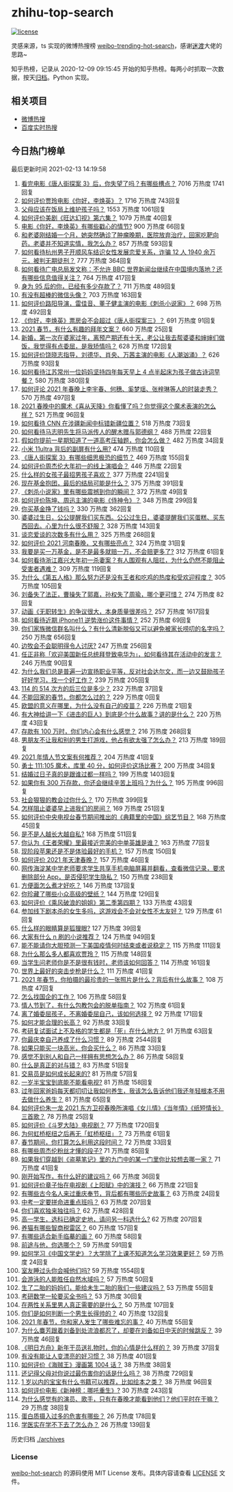 # zhihu-top-search

[![license](https://img.shields.io/github/license/Arrackisarookie/zhihu-top-search)](https://github.com/Arrackisarookie/zhihu-top-search/blob/master/LICENSE)

灵感来源，ts 实现的微博热搜榜 [weibo-trending-hot-search](https://github.com/justjavac/weibo-trending-hot-search)，感谢[迷渡](https://github.com/justjavac)大佬的思路~

知乎热榜，记录从 2020-12-09 09:15:45 开始的知乎热榜。每两小时抓取一次数据，按天[归档](./archives)。Python 实现。

## 相关项目
+ [微博热搜](https://github.com/Arrackisarookie/weibo-hot-search)
+ [百度实时热搜](https://github.com/Arrackisarookie/baidu-hot-search)

## 今日热门榜单

<!-- Rank Begin -->

最后更新时间 2021-02-13 14:19:58

1. [看完电影《唐人街探案 3》后，你失望了吗？有哪些槽点？](https://www.zhihu.com/question/442574355) 7016 万热度 1741回复
1. [如何评价贾玲电影《你好，李焕英》？](https://www.zhihu.com/question/350520117) 1716 万热度 743回复
1. [父母应该在饭局上维护孩子吗？](https://www.zhihu.com/question/419829368) 1553 万热度 1061回复
1. [如何评价美剧《旺达幻视》第六集？](https://www.zhihu.com/question/444083641) 1079 万热度 40回复
1. [电影《你好，李焕英》有哪些戳心的情节?](https://www.zhihu.com/question/443415227) 900 万热度 66回复
1. [和老婆刚结婚一个月，她突然确诊了肿瘤晚期，医院放弃治疗，回家吃靶向药，老婆并不知道实情，我怎么办？](https://www.zhihu.com/question/443414127) 857 万热度 593回复
1. [如何看待杭州男子开顺风车结识女性发展恋爱关系，诈骗 12 人 1940 余万元，被判无期徒刑？](https://www.zhihu.com/question/443917776) 777 万热度 364回复
1. [如何看待广电总局发文称：不允许 BBC 世界新闻台继续在中国境内落地？还有哪些信息值得关注？](https://www.zhihu.com/question/444040251) 764 万热度 417回复
1. [身为 95 后的你，已经有多少存款了？](https://www.zhihu.com/question/394458863) 711 万热度 489回复
1. [有没有超棒的微信头像？](https://www.zhihu.com/question/432712007) 703 万热度 163回复
1. [如何评价路阳导演，雷佳音、董子健主演的电影《刺杀小说家》？](https://www.zhihu.com/question/442322197) 698 万热度 492回复
1. [《你好，李焕英》票房会不会超过《唐人街探案三》？](https://www.zhihu.com/question/439176115) 691 万热度 91回复
1. [2021 春节，有什么有趣的拜年文案？](https://www.zhihu.com/question/443795727) 660 万热度 25回复
1. [新婚，第一次在婆家过年，离预产期还有十天，老公让我去帮婆婆和婶婶们做饭，我觉得有点委屈，是我矫情吗？](https://www.zhihu.com/question/444053926) 628 万热度 172回复
1. [如何评价饶晓志指导，刘德华、肖央、万茜主演的电影《人潮汹涌》？](https://www.zhihu.com/question/443661027) 626 万热度 93回复
1. [如何看待江苏常州一位妈妈坚持四年每天早上 4 点半起床为孩子做古诗词早餐？](https://www.zhihu.com/question/443470170) 580 万热度 380回复
1. [如何评论 2021 年春晚上李宇春、何穗、奚梦瑶、张梓琳等人的时装走秀？](https://www.zhihu.com/question/443978501) 570 万热度 497回复
1. [2021 春晚中的魔术《喜从天降》你看懂了吗？你觉得这个魔术表演的怎么样？](https://www.zhihu.com/question/444004747) 521 万热度 96回复
1. [如何看待 CNN 在涉疆新闻中标错新疆位置？](https://www.zhihu.com/question/444080996) 518 万热度 73回复
1. [如何看待马志明先生将马派传人的醒木赠与郭德纲？](https://www.zhihu.com/question/443856454) 488 万热度 22回复
1. [假如你提前一星期知道了一道高考压轴题，你会怎么做？](https://www.zhihu.com/question/441336497) 482 万热度 34回复
1. [小米 11ultra 背后的副屏有什么用?](https://www.zhihu.com/question/444063750) 474 万热度 110回复
1. [《唐人街探案 3》有哪些细思极恐的细节？](https://www.zhihu.com/question/363568432) 469 万热度 155回复
1. [如何评价周杰伦大年初一的线上演唱会？](https://www.zhihu.com/question/444107810) 446 万热度 22回复
1. [什么样的女孩子最招男孩子喜欢？](https://www.zhihu.com/question/356308668) 377 万热度 2241回复
1. [现在基金抱团，最后的结局可能是什么？](https://www.zhihu.com/question/438846560) 375 万热度 391回复
1. [《刺杀小说家》里有哪些震撼到你的瞬间？](https://www.zhihu.com/question/315928062) 372 万热度 49回复
1. [如何评价陈坤、周迅主演的电影《侍神令》？](https://www.zhihu.com/question/436887810) 348 万热度 299回复
1. [你买基金挣了钱吗？](https://www.zhihu.com/question/410574473) 330 万热度 362回复
1. [婆婆过生日，公公提醒我们买东西。公公过生日，婆婆提醒我们买蛋糕、买东西回去。心里为什么很不舒服？](https://www.zhihu.com/question/308825931) 328 万热度 143回复
1. [谈恋爱谈的次数多有什么用？](https://www.zhihu.com/question/334622048) 325 万热度 268回复
1. [如何评价 2021 河南春晚，又有哪些亮点？](https://www.zhihu.com/question/444060916) 324 万热度 31回复
1. [我要是买一万基金，是不是最多就赔一万，不会赔更多了?](https://www.zhihu.com/question/443436674) 312 万热度 61回复
1. [如何看待浙江嘉兴大年初一杀妻案？有人围观有人阻拦，为什么仍然不能阻止受害者遇难？](https://www.zhihu.com/question/444115646) 309 万热度 119回复
1. [为什么《第五人格》那么努力还是没有王者和吃鸡的热度和受欢迎程度？](https://www.zhihu.com/question/443133445) 305 万热度 105回复
1. [刘备失了法正，曹操失了郭嘉，孙权失了周瑜，哪个更可惜？](https://www.zhihu.com/question/443610265) 274 万热度 82回复
1. [动画《无职转生》的争议很大，本身质量很差吗？](https://www.zhihu.com/question/441098035) 257 万热度 1617回复
1. [如何看待近期 iPhone11 逆势涨价这件事情？](https://www.zhihu.com/question/439628528) 252 万热度 69回复
1. [你们家族微信群名叫什么？有什么清新脱俗又可以避免被家长唠叨的名字吗？](https://www.zhihu.com/question/443937583) 250 万热度 656回复
1. [边牧会不会聪明得令人讨厌?](https://www.zhihu.com/question/393601336) 247 万热度 256回复
1. [任正非称「欢迎美国新任总统拜登致电华为」，如何看待其在活动中的发言？](https://www.zhihu.com/question/443750066) 246 万热度 90回复
1. [为什么我们总是普遍一边宣扬职业平等，反对社会达尔文，而一边又鼓励孩子好好学习，找一个好工作？](https://www.zhihu.com/question/443552685) 239 万热度 205回复
1. [114 的 514 次方的后三位是多少？](https://www.zhihu.com/question/443918127) 232 万热度 37回复
1. [不能回家的春节，你都怎么过的？](https://www.zhihu.com/xen/market/ecom-page/1342880358384267264) 229 万热度 0回复
1. [欧盟的意义在哪里，为什么没有自己的疫苗？](https://www.zhihu.com/question/443258181) 226 万热度 21回复
1. [有大神给讲一下《进击的巨人》到底是个什么故事？讲的是什么？](https://www.zhihu.com/question/59889547) 220 万热度 43回复
1. [存款有 100 万时，你们内心会有什么感觉？](https://www.zhihu.com/question/435393939) 216 万热度 268回复
1. [男朋友不让我和别的男生打游戏，他占有欲太强了怎么办？](https://www.zhihu.com/question/407902269) 213 万热度 189回复
1. [2021 年情人节文案有何推荐？](https://www.zhihu.com/question/442635614) 204 万热度 41回复
1. [勇士 111:105 魔术，库里 40 分，如何评价这场比赛？](https://www.zhihu.com/question/444046579) 200 万热度 34回复
1. [结婚过日子真的是跟谁过都一样吗？](https://www.zhihu.com/question/434106172) 199 万热度 1403回复
1. [如果你有 300 万存款，你还会继续辛苦上班吗？为什么？](https://www.zhihu.com/question/426065915) 195 万热度 996回复
1. [社会狠狠的教会过你什么？](https://www.zhihu.com/question/431538148) 170 万热度 399回复
1. [怎样阻止婆婆早上进我们的房间？](https://www.zhihu.com/question/397638274) 169 万热度 251回复
1. [如何评价中央电视台春节期间推出的《典籍里的中国》综艺节目？](https://www.zhihu.com/question/444106315) 168 万热度 45回复
1. [是不是人越长大越自私?](https://www.zhihu.com/question/441223405) 168 万热度 511回复
1. [你认为《王者荣耀》里最接近完美的中单英雄是谁？](https://www.zhihu.com/question/441413465) 163 万热度 77回复
1. [现阶段苹果还是不是体验最好的手机？](https://www.zhihu.com/question/321893207) 157 万热度 150回复
1. [如何评价 2021 年天津春晚？](https://www.zhihu.com/question/443858013) 157 万热度 46回复
1. [网传海淀某中学老师要求学生共享手机电脑屏幕并翻看，查看微信记录，要求删除部分 App，是否侵犯学生隐私？](https://www.zhihu.com/question/444116899) 150 万热度 238回复
1. [方便面怎么煮才好吃？](https://www.zhihu.com/question/286332661) 146 万热度 137回复
1. [你珍藏了哪些小众高级的壁纸？](https://www.zhihu.com/question/434424393) 144 万热度 129回复
1. [如何评价《乘风破浪的姐姐》第二季第四期？](https://www.zhihu.com/question/444055432) 133 万热度 43回复
1. [参加线下剧本杀的女生多吗，这游戏会不会对女性不太友好？](https://www.zhihu.com/question/427716899) 129 万热度 61回复
1. [什么样的眼睛算是狐狸眼?](https://www.zhihu.com/question/299923465) 127 万热度 39回复
1. [大家有什么 n 刷的小说推荐？](https://www.zhihu.com/question/375441680) 124 万热度 949回复
1. [能不能请你大胆预测一下美国疫情何时结束或者说稳定？](https://www.zhihu.com/question/440957753) 115 万热度 111回复
1. [为什么那么多人都喜欢贾玲？](https://www.zhihu.com/question/318141683) 115 万热度 148回复
1. [当学生问老师你是不是很有钱时，老师该如何回答？](https://www.zhihu.com/question/438305748) 114 万热度 161回复
1. [世界上最好的突击步枪是什么？](https://www.zhihu.com/question/443302547) 111 万热度 41回复
1. [2021 年春节，你拍摄的最珍贵的一张照片是什么？背后有什么故事？](https://www.zhihu.com/question/444196299) 108 万热度 47回复
1. [怎么找国企的工作？](https://www.zhihu.com/question/287580085) 106 万热度 58回复
1. [情人节到了，有什么包教包会的脱单指南？](https://www.zhihu.com/question/443924582) 102 万热度 61回复
1. [离了婚委屈孩子，不离婚委屈自己，该如何选择？](https://www.zhihu.com/question/439000359) 92 万热度 171回复
1. [如何才能合理的长高？](https://www.zhihu.com/question/441645089) 92 万热度 33回复
1. [考研复试面试上不及格的学生都是「死」在什么地方？](https://www.zhihu.com/question/281387925) 91 万热度 63回复
1. [你最庆幸自己养成了什么习惯？](https://www.zhihu.com/question/393200731) 89 万热度 2544回复
1. [如果只能买一块高光，你会买什么？](https://www.zhihu.com/question/300395594) 86 万热度 33回复
1. [感觉不到别人和自己一样拥有思想怎么办？](https://www.zhihu.com/question/443088494) 86 万热度 58回复
1. [什么是真正的对与错？](https://www.zhihu.com/question/63636610) 83 万热度 51回复
1. [交易员是如何成长起来的?](https://www.zhihu.com/question/440700960) 81 万热度 57回复
1. [一岁半宝宝到底能不能看电视?](https://www.zhihu.com/question/429733442) 81 万热度 158回复
1. [过年回家爸妈每天都叨叨让我如何养生，我该怎么告诉他们我还年轻根本不用去做什么养生？](https://www.zhihu.com/question/444075862) 81 万热度 65回复
1. [如何评价朱一龙 2021 东方卫视春晚所演唱《女儿情》《当年情》《纸短情长》三首歌？](https://www.zhihu.com/question/444114472) 78 万热度 25回复
1. [如何评价《斗罗大陆》电视剧？](https://www.zhihu.com/question/318906674) 77 万热度 1720回复
1. [为何虹桥枢纽之后再无「虹桥枢纽」？](https://www.zhihu.com/question/51229640) 73 万热度 61回复
1. [春节期间，你打算怎么利用这段时间？](https://www.zhihu.com/question/442296246) 72 万热度 33回复
1. [有哪些周杰伦粉丝才懂的段子?](https://www.zhihu.com/question/38146372) 71 万热度 85回复
1. [如果我们穿越到《盗墓笔记》里的九门中的某一门里你比较想去哪一家？](https://www.zhihu.com/question/438686630) 71 万热度 41回复
1. [刚开始写作，有什么好的建议吗？](https://www.zhihu.com/question/442080079) 66 万热度 36回复
1. [如何评价章子怡在电视剧《上阳赋》中的演技？](https://www.zhihu.com/question/438453158) 66 万热度 221回复
1. [有哪些古今名人来过重庆奉节，背后都有哪些历史故事？](https://www.zhihu.com/question/444040639) 63 万热度 24回复
1. [中考一定要拼命进重点班吗？](https://www.zhihu.com/question/443404502) 63 万热度 207回复
1. [你们喜欢独来独往吗？](https://www.zhihu.com/question/439761145) 62 万热度 428回复
1. [高一学生，选科已确定史地，请问另一科选什么?](https://www.zhihu.com/question/443333974) 62 万热度 207回复
1. [养猫有哪些智商税雷区？](https://www.zhihu.com/question/429072443) 60 万热度 157回复
1. [有哪些适合新手临摹的画？](https://www.zhihu.com/question/337431618) 60 万热度 58回复
1. [前途与他，你选哪个？](https://www.zhihu.com/question/441190417) 59 万热度 591回复
1. [如何学习《中国文学史》？大学除了上课不知道怎么学习效果更好？](https://www.zhihu.com/question/57550464) 59 万热度 24回复
1. [室友睡过头你会喊他们吗?](https://www.zhihu.com/question/358502119) 59 万热度 1554回复
1. [会游泳的人能胜任自然水域吗？](https://www.zhihu.com/question/308185916) 57 万热度 50回复
1. [生了二胎的妈妈们，能给未生二胎的我们一些建议吗？](https://www.zhihu.com/question/436999648) 53 万热度 55回复
1. [考研数学一轮要买全书吗？](https://www.zhihu.com/question/313959421) 53 万热度 30回复
1. [在两性关系里男人真正需要的是什么？](https://www.zhihu.com/question/319606888) 50 万热度 107回复
1. [你们是如何判断一个男生长得帅的？](https://www.zhihu.com/question/354316660) 40 万热度 132回复
1. [2021 年春节，你和家人发生了哪些难忘的事？](https://www.zhihu.com/question/443338612) 40 万热度 55回复
1. [为什么麋芳跟着刘备到处流浪都忍了，却要在刘备如日中天的时候跳反？](https://www.zhihu.com/question/48173294) 39 万热度 46回复
1. [《明日方舟》新年干员送礼物时，你的心情是什么样的？](https://www.zhihu.com/question/444046564) 39 万热度 37回复
1. [有没有能让人变漂亮的好习惯？](https://www.zhihu.com/question/423969924) 38 万热度 401回复
1. [如何评价《海贼王》漫画第 1004 话？](https://www.zhihu.com/question/443636136) 38 万热度 38回复
1. [还记得父母对你说过最伤害你的话是什么吗？](https://www.zhihu.com/question/32427965) 38 万热度 729回复
1. [1 岁以内的宝宝有什么书籍可以推荐，比如绘本之类？](https://www.zhihu.com/question/29524190) 38 万热度 96回复
1. [如何评价电影《新神榜：哪吒重生》?](https://www.zhihu.com/question/392105090) 30 万热度 243回复
1. [为什么感觉有的演员、歌手，只有在春晚才能看到他们？他们平时在干嘛？](https://www.zhihu.com/question/444006435) 29 万热度 38回复
1. [蛋白质摄入过多的危害有哪些？](https://www.zhihu.com/question/422316054) 26 万热度 178回复
1. [学医实在学不下去了怎么办？](https://www.zhihu.com/question/436225279) 26 万热度 139回复
<!-- Rank End -->

历史归档 [./archives](./archives)

### License

[weibo-hot-search](https://github.com/Arrackisarookie/zhihu-top-search) 的源码使用 MIT License 发布。具体内容请查看 [LICENSE](./LICENSE) 文件。
